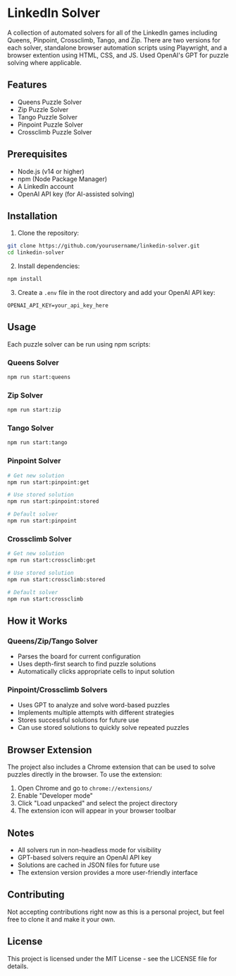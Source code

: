 # LinkedIn Solver

A collection of automated solvers for all of the LinkedIn games including Queens, Pinpoint, Crossclimb, Tango, and Zip. There are two versions for each solver, standalone browser automation scripts using Playwright, and a browser extention using HTML, CSS, and JS. Used OpenAI's GPT for puzzle solving where applicable.

## Features

- Queens Puzzle Solver
- Zip Puzzle Solver
- Tango Puzzle Solver
- Pinpoint Puzzle Solver
- Crossclimb Puzzle Solver

## Prerequisites

- Node.js (v14 or higher)
- npm (Node Package Manager)
- A LinkedIn account
- OpenAI API key (for AI-assisted solving)

## Installation

1. Clone the repository:
```bash
git clone https://github.com/yourusername/linkedin-solver.git
cd linkedin-solver
```

2. Install dependencies:
```bash
npm install
```

3. Create a `.env` file in the root directory and add your OpenAI API key:
```
OPENAI_API_KEY=your_api_key_here
```

## Usage

Each puzzle solver can be run using npm scripts:

### Queens Solver
```bash
npm run start:queens
```

### Zip Solver
```bash
npm run start:zip
```

### Tango Solver
```bash
npm run start:tango
```

### Pinpoint Solver
```bash
# Get new solution
npm run start:pinpoint:get

# Use stored solution
npm run start:pinpoint:stored

# Default solver
npm run start:pinpoint
```

### Crossclimb Solver
```bash
# Get new solution
npm run start:crossclimb:get

# Use stored solution
npm run start:crossclimb:stored

# Default solver
npm run start:crossclimb
```

## How it Works

### Queens/Zip/Tango Solver
- Parses the board for current configuration
- Uses depth-first search to find puzzle solutions
- Automatically clicks appropriate cells to input solution

### Pinpoint/Crossclimb Solvers
- Uses GPT to analyze and solve word-based puzzles
- Implements multiple attempts with different strategies
- Stores successful solutions for future use
- Can use stored solutions to quickly solve repeated puzzles

## Browser Extension

The project also includes a Chrome extension that can be used to solve puzzles directly in the browser. To use the extension:

1. Open Chrome and go to `chrome://extensions/`
2. Enable "Developer mode"
3. Click "Load unpacked" and select the project directory
4. The extension icon will appear in your browser toolbar

## Notes

- All solvers run in non-headless mode for visibility
- GPT-based solvers require an OpenAI API key
- Solutions are cached in JSON files for future use
- The extension version provides a more user-friendly interface

## Contributing

Not accepting contributions right now as this is a personal project, but feel free to clone it and make it your own.

## License

This project is licensed under the MIT License - see the LICENSE file for details. 